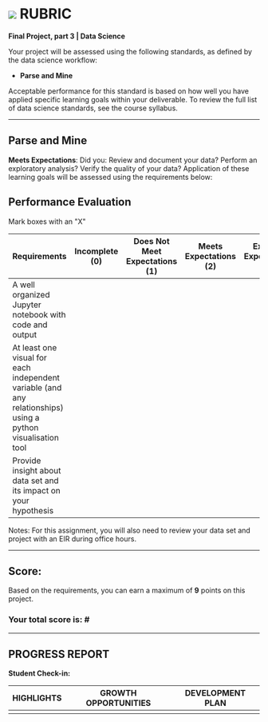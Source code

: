 # ![](https://ga-dash.s3.amazonaws.com/production/assets/logo-9f88ae6c9c3871690e33280fcf557f33.png) RUBRIC
**Final Project, part 3 | Data Science**

Your project will be assessed using the following standards, as defined by the data science workflow:

- **Parse and Mine**

Acceptable performance for this standard is based on how well you have applied specific learning goals within your deliverable. To review the full list of data science standards, see the course syllabus.

---

## Parse and Mine
**Meets Expectations**: Did you: Review and document your data? Perform an exploratory analysis? Verify the quality of your data? Application of these learning goals will be assessed using the requirements below:

## Performance Evaluation
Mark boxes with an "X"

| Requirements | Incomplete (0) | Does Not Meet Expectations (1) | Meets Expectations (2) | Exceeds Expectations (3) |
|---|---|---|---|---|
| A well organized Jupyter notebook with code and output | | | | |
| At least one visual for each independent variable (and any relationships) using a python visualisation tool | | | | |
| Provide insight about data set and its impact on your hypothesis | | | | |

Notes: For this assignment, you will also need to review your data set and project with an EIR during office hours.

---

## Score:
Based on the requirements, you can earn a maximum of **9** points on this project.

### Your total score is: **#**

---

## PROGRESS REPORT
**Student Check-in:**

|HIGHLIGHTS|GROWTH OPPORTUNITIES|DEVELOPMENT PLAN|
|---|---|---|
| | | |
